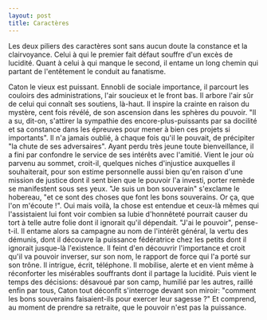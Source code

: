 ```yaml
---
layout: post
title: Caractères
---
```

Les deux piliers des caractères sont sans aucun doute la constance et la clairvoyance. Celui à qui le premier fait défaut souffre d'un excès de lucidité. Quant à celui à qui manque le second, il entame un long chemin qui partant de l'entêtement le conduit au fanatisme.

Caton le vieux est puissant. Ennobli de sociale importance, il parcourt les couloirs des administrations, l'air soucieux et le front bas. Il arbore l'air sûr de celui qui connaît ses soutiens, là-haut. Il inspire la crainte en raison du mystère, cent fois révélé, de son ascension dans les sphères du pouvoir. "Il a su, dit-on, s'attirer la sympathie des encore-plus-puissants par sa docilité et sa constance dans les épreuves pour mener à bien ces projets si importants". Il n'a jamais oublié, à chaque fois qu'il le pouvait, de précipiter "la chute de ses adversaires". Ayant perdu très jeune toute bienveillance, il a fini par confondre le service de ses intérêts avec l'amitié. Vient le jour où parvenu au sommet, croit-il, quelques niches d'injustice auxquelles il souhaiterait, pour son estime personnelle aussi bien qu'en raison d'une mission de justice dont il sent bien que le pouvoir l'a investi, porter remède se manifestent sous ses yeux. 
"Je suis un bon souverain" s'exclame le hobereau, "et ce sont des choses que font les bons souverains. Or ça, que l'on m'écoute !". Oui mais voilà, la chose est entendue et ceux-là mêmes qui l'assistaient lui font voir combien sa lubie d'honnêteté pourrait causer du tort à telle autre folie dont il ignorait qu'il dépendait. 
"J'ai le pouvoir", pense-t-il. Il entame alors sa campagne au nom de l'intérêt général, la vertu des démunis, dont il découvre la puissance fédératrice chez les petits dont il ignorait jusque-là l'existence. Il feint d'en découvrir l'importance et croit qu'il va pouvoir inverser, sur son nom, le rapport de force qui l'a porté sur son trône. Il intrigue, écrit, téléphone. Il mobilise, alerte et en vient même à réconforter les misérables souffrants dont il partage la lucidité.
Puis vient le temps des décisions: désavoué par son camp, humilié par les autres, raillé enfin par tous, Caton tout déconfit s'interroge devant son miroir: "comment les bons souverains faisaient-ils pour exercer leur sagesse ?" Et comprend, au moment de prendre sa retraite, que le pouvoir n'est pas la puissance.